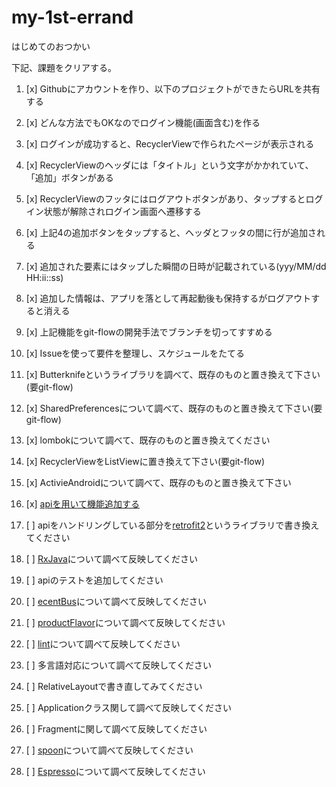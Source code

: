 # my-1st-errand
はじめてのおつかい

下記、課題をクリアする。

1. [x] Githubにアカウントを作り、以下のプロジェクトができたらURLを共有する

2. [x] どんな方法でもOKなのでログイン機能(画面含む)を作る

3. [x] ログインが成功すると、RecyclerViewで作られたページが表示される

4. [x] RecyclerViewのヘッダには「タイトル」という文字がかかれていて、「追加」ボタンがある

5. [x] RecyclerViewのフッタにはログアウトボタンがあり、タップするとログイン状態が解除されログイン画面へ遷移する

6. [x] 上記4の追加ボタンをタップすると、ヘッダとフッタの間に行が追加される

7. [x] 追加された要素にはタップした瞬間の日時が記載されている(yyy/MM/dd HH:ii::ss)

8. [x] 追加した情報は、アプリを落として再起動後も保持するがログアウトすると消える

9. [x] 上記機能をgit-flowの開発手法でブランチを切ってすすめる

10. [x] Issueを使って要件を整理し、スケジュールをたてる

11. [x] Butterknifeというライブラリを調べて、既存のものと置き換えて下さい(要git-flow)

12. [x] SharedPreferencesについて調べて、既存のものと置き換えて下さい(要git-flow)

13. [x] lombokについて調べて、既存のものと置き換えてください

14. [x] RecyclerViewをListViewに置き換えて下さい(要git-flow)

15. [x] ActivieAndroidについて調べて、既存のものと置き換えて下さい

16. [x] [apiを用いて機能追加する](https://github.com/opdsk/my-1st-errand/issues/11)

17. [ ] apiをハンドリングしている部分を[retrofit2](https://github.com/square/retrofit)というライブラリで書き換えてください

18. [ ] [RxJava](http://reactivex.io/)について調べて反映してください

19. [ ] apiのテストを追加してください

20. [ ] [ecentBus](https://github.com/greenrobot/EventBus)について調べて反映してください

21. [ ] [productFlavor](http://vividcode.hatenablog.com/entry/android-app/build-variants)について調べて反映してください

22. [ ] [lint](http://dev.classmethod.jp/smartphone/android-tips-7-android-lint/)について調べて反映してください

23. [ ] 多言語対応について調べて反映してください

24. [ ] RelativeLayoutで書き直してみてください

25. [ ] Applicationクラス関して調べて反映してください

26. [ ] Fragmentに関して調べて反映してください

27. [ ] [spoon](http://square.github.io/spoon/)について調べて反映してください

28. [ ] [Espresso](https://google.github.io/android-testing-support-library/docs/espresso/)について調べて反映してください


